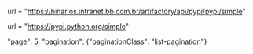 url = "https://binarios.intranet.bb.com.br/artifactory/api/pypi/pypi/simple"

url = "https://pypi.python.org/simple"

"page": 5, "pagination": {"paginationClass": "list-pagination"}
